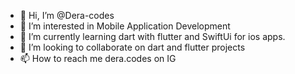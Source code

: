 - 👋 Hi, I’m @Dera-codes
- 👀 I’m interested in Mobile Application Development
- 🌱 I’m currently learning dart with flutter and SwiftUi for ios apps.
- 💞️ I’m looking to collaborate on dart and flutter projects
- 📫 How to reach me dera.codes on IG

